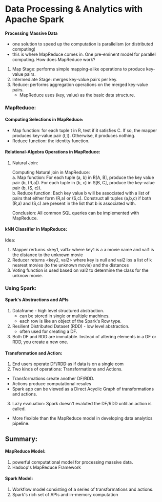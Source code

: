 # Data Processing & Analytics with Apache Spark

#### Processing Massive Data

- one solution to speed up the computation is parallelism (or distributed computing)
- this is where MapReduce comes in. One pre-eminent model for parallel computing.
  How does MapReduce work?

1. Map Stage: performs simple mapping-alike operations to produce key-value pairs.
2. Intermediate Stage: merges key-value pairs per key.
3. Reduce: performs aggregation operations on the merged key-value pairs.
   - MapReduce uses (key, value) as the basic data structure.

### MapReduce:

#### Computing Selections in MapReduce:

- Map function: for each tuple t in R, test if it satisfies C. If so, the mapper produces key-value pair (t,t). Otherwise, it produces nothing.
- Reduce function: the identity function.

#### Relational-Algebra Operations in MapReduce:

1. Natural Join:

   Computing Natural join in MapReduce:</br>
   a. Map function: For each tuple (a, b) in R[A, B], produce the key value pair (b, (R,a)). For each tuple in (b, c) in S[B, C], produce the key-value pair (b, (S, c)). </br>
   b. Reduce function: Each key value b will be associated with a list of pairs that either form (R,a) or (S,c). Construct all tuples (a,b,c) if both (R,a) and (S,c) are present in the list that b is associated with.

   Conclusion: All common SQL queries can be implemented with MapReduce.

#### kNN Classifier in MapReduce:

Idea:

1. Mapper rerturns <key1, val1> where key1 is a a movie name and val1 is the distance to the unknown movie
2. Reducer returns <key2, val2> where key is null and val2 ios a list of k nearest movies (to the unknown movie) and the distances
3. Voting function is used based on val2 to determine the class for the unknow movie.

### Using Spark:

#### Spark's Abstractions and APIs

1. Dataframe - high level structured abstraction.
   - can be stored in single or multiple machines.
   - each row is like an object of the Spark's Row type.
2. Resilient Distributed Dataset (RDD) - low level abstraction.
   - often used for creating a DF.
3. Both DF and RDD are immutable. Instead of altering elements in a DF or RDD, you create a new one.

#### Transformation and Action:

1. End users operate DF/RDD as if data is on a single com
2. Two kinds of operations: Transformations and Actions.

- Transformations create another DF/RDD.
- Actions produce computational resules
- Spark app can be viewed as a Direct Acyclic Graph of transformations and actions.

3. Lazy evaluation: Spark doesn't evaluted the DF/RDD until an action is called.

- More flexible than the MapReduce model in developing data analytics pipeline.

## Summary:

#### MapReduce Model:

1. powerful computational model for processing massive data.
2. Hadoop's MapReduce Framework

#### Spark Model:

1. Workflow model consisting of a series of transformations and actions.
2. Spark's rich set of APIs and in-memory computation
